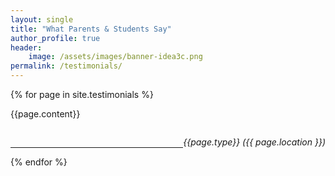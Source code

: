 ```yaml
---
layout: single
title: "What Parents & Students Say"
author_profile: true
header:
    image: /assets/images/banner-idea3c.png
permalink: /testimonials/
---
```

{% for page in site.testimonials %}
<div style="display:block;">
<p>{{page.content}}</p>
<p style="float:right;"><em>{{page.type}} ({{ page.location }})</em></p>
</div>

<br>
<hr>
{% endfor %}